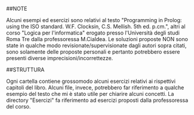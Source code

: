 ##NOTE

Alcuni esempi ed esercizi sono relativi al testo "Programming in Prolog: using the ISO standard. W.F. Clocksin, C.S. Mellish. 5th ed. p.cm.", altri al corso "Logica per l'informatica" erogato presso l'Università degli studi Roma Tre dalla professoressa M.Cialdea.
Le soluzioni proposte NON sono state in qualche modo revisionate/supervisionate dagli autori sopra citati, sono solamente delle proposte personali e pertanto potrebbero essere presenti diverse imprecisioni/incorrettezze.

##STRUTTURA

Ogni cartella contiene grossomodo alcuni esercizi relativi ai rispettivi capitoli del libro.
Alcuni file, invece, potrebbero far riferimento a qualche esempio del testo che mi è stato utile per chiarire alcuni concetti.
La directory "Esercizi" fa riferimento ad esercizi proposti dalla professoressa del corso.

